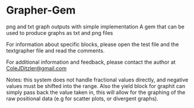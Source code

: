 # Grapher-Gem
png and txt graph outputs with simple implementation 
A gem that can be used to produce graphs as txt and png files

For information about specific blocks, please open the test file and the textgrapher file and read the comments.

For additional information and feedback, please contact the author at ColeJDitzler@gmail.com

Notes: this system does not handle fractional values directly, and negative values must be shifted into the range. Also the yield block for graphit can simply pass back the value taken in, this will allow for the graphing of the raw positional data (e.g for scatter plots, or divergent graphs).
